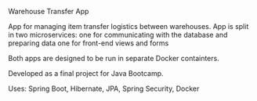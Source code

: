 Warehouse Transfer App

App for managing item transfer logistics between warehouses. App is split in two microservices:
  one for communicating with the database and preparing data
  one for front-end views and forms
 
Both apps are designed to be run in separate Docker containters.

Developed as a final project for Java Bootcamp. 

Uses: Spring Boot, Hibernate, JPA, Spring Security, Docker
